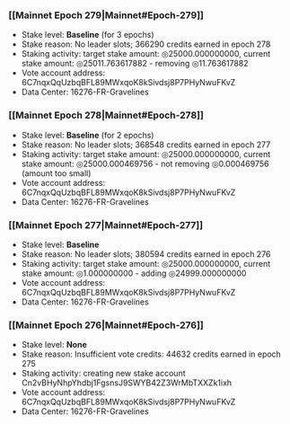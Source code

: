 ### [[Mainnet Epoch 279|Mainnet#Epoch-279]]
* Stake level: **Baseline** (for 3 epochs)
* Stake reason: No leader slots; 366290 credits earned in epoch 278
* Staking activity: target stake amount: ◎25000.000000000, current stake amount: ◎25011.763617882 - removing ◎11.763617882
* Vote account address: 6C7nqxQqUzbqBFL89MWxqoK8kSivdsj8P7PHyNwuFKvZ
* Data Center: 16276-FR-Gravelines
### [[Mainnet Epoch 278|Mainnet#Epoch-278]]
* Stake level: **Baseline** (for 2 epochs)
* Stake reason: No leader slots; 368548 credits earned in epoch 277
* Staking activity: target stake amount: ◎25000.000000000, current stake amount: ◎25000.000469756 - not removing ◎0.000469756 (amount too small)
* Vote account address: 6C7nqxQqUzbqBFL89MWxqoK8kSivdsj8P7PHyNwuFKvZ
* Data Center: 16276-FR-Gravelines
### [[Mainnet Epoch 277|Mainnet#Epoch-277]]
* Stake level: **Baseline**
* Stake reason: No leader slots; 380594 credits earned in epoch 276
* Staking activity: target stake amount: ◎25000.000000000, current stake amount: ◎1.000000000 - adding ◎24999.000000000
* Vote account address: 6C7nqxQqUzbqBFL89MWxqoK8kSivdsj8P7PHyNwuFKvZ
* Data Center: 16276-FR-Gravelines
### [[Mainnet Epoch 276|Mainnet#Epoch-276]]
* Stake level: **None**
* Stake reason: Insufficient vote credits: 44632 credits earned in epoch 275
* Staking activity: creating new stake account Cn2vBHyNhpYhdbj1FgsnsJ9SWYB42Z3WrMbTXXZk1ixh
* Vote account address: 6C7nqxQqUzbqBFL89MWxqoK8kSivdsj8P7PHyNwuFKvZ
* Data Center: 16276-FR-Gravelines